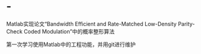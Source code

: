 # -
Matlab实现论文“Bandwidth Efficient and Rate-Matched Low-Density Parity-Check Coded Modulation”中的概率整形算法

第一次学习使用Matlab中的工程功能，并用git进行维护
